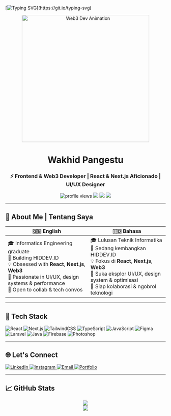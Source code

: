 <!-- ✨ Animated Header -->
[![Typing SVG](https://readme-typing-svg.herokuapp.com?font=Fira+Code&size=22&duration=3000&pause=800&center=true&vCenter=true&width=700&lines=Hi+👋,+I'm+Wakhid+Pangestu;Frontend+%2B+Web3+Developer;Let’s+build+beautiful+and+scalable+web+apps!)](https://git.io/typing-svg)

<!-- 🎨 Futuristic Coding Illustration -->
<p align="center">
  <img src="https://i.pinimg.com/originals/f2/67/cb/f267cb22cf4bb64d6ce0e7c07b3ab7f7.gif" width="400" alt="Web3 Dev Animation"/>
</p>

<h1 align="center">Wakhid Pangestu</h1>
<h3 align="center">⚡ Frontend & Web3 Developer | React & Next.js Aficionado | UI/UX Designer</h3>

<div align="center">
  <img src="https://komarev.com/ghpvc/?username=wakhidpangestu&label=Profile+Views&color=blueviolet&style=flat-square" alt="profile views" />
  <img src="https://img.shields.io/github/followers/wakhidpangestu?label=Followers&style=social" />
  <img src="https://img.shields.io/badge/React-20232A?style=flat&logo=react&logoColor=61DAFB" />
  <img src="https://img.shields.io/badge/Next.js-000?style=flat&logo=next.js&logoColor=white" />
</div>

---

## 🧍 About Me | Tentang Saya

| 🇬🇧 English | 🇮🇩 Bahasa |
|------------|-----------|
| 🎓 Informatics Engineering graduate<br>🚀 Building HIDDEV.ID<br>💡 Obsessed with **React**, **Next.js**, **Web3**<br>🧠 Passionate in UI/UX, design systems & performance<br>🤝 Open to collab & tech convos | 🎓 Lulusan Teknik Informatika<br>🚀 Sedang kembangkan HIDDEV.ID<br>💡 Fokus di **React**, **Next.js**, **Web3**<br>🎨 Suka eksplor UI/UX, design system & optimisasi<br>🤝 Siap kolaborasi & ngobrol teknologi |

---

## 🧰 Tech Stack

![React](https://img.shields.io/badge/React-20232A?style=flat&logo=react&logoColor=61DAFB)
![Next.js](https://img.shields.io/badge/Next.js-000?style=flat&logo=next.js)
![TailwindCSS](https://img.shields.io/badge/Tailwind-06B6D4?style=flat&logo=tailwindcss)
![TypeScript](https://img.shields.io/badge/TypeScript-3178C6?style=flat&logo=typescript)
![JavaScript](https://img.shields.io/badge/JavaScript-F7DF1E?style=flat&logo=javascript&logoColor=black)
![Figma](https://img.shields.io/badge/Figma-F24E1E?style=flat&logo=figma)
![Laravel](https://img.shields.io/badge/Laravel-FF2D20?style=flat&logo=laravel&logoColor=white)
![Java](https://img.shields.io/badge/Java-007396?style=flat&logo=java)
![Firebase](https://img.shields.io/badge/Firebase-FFCA28?style=flat&logo=firebase)
![Photoshop](https://img.shields.io/badge/Photoshop-31A8FF?style=flat&logo=adobe-photoshop)

---

## 🌐 Let's Connect

<p align="left">
  <a href="https://linkedin.com/in/wakhid-pangestu" target="_blank">
    <img alt="LinkedIn" src="https://img.shields.io/badge/LinkedIn-blue?style=flat&logo=linkedin" />
  </a>
  <a href="https://instagram.com/zenspectra" target="_blank">
    <img alt="Instagram" src="https://img.shields.io/badge/Instagram-E4405F?style=flat&logo=instagram&logoColor=white" />
  </a>
  <a href="mailto:wakhidpangestu975@gmail.com">
    <img alt="Email" src="https://img.shields.io/badge/Email-D14836?style=flat&logo=gmail&logoColor=white" />
  </a>
  <a href="https://wakhidpangestu.vercel.app" target="_blank">
    <img alt="Portfolio" src="https://img.shields.io/badge/Portfolio-black?style=flat&logo=vercel" />
  </a>
</p>

---

## 📈 GitHub Stats

<div align="center">
  <img src="https://github-readme-stats.vercel.app/api?username=wakhidpangestu&show_icons=true&theme=tokyonight&hide_border=true" />
  <br/>
  <img src="https://github-readme-stats.vercel.app/api/top-langs/?username=wakhidpangestu&layout=compact&theme=tokyonight&hide_border=true" />
</div>
